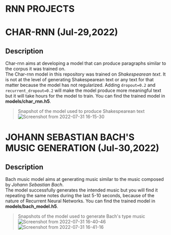# RNN PROJECTS
# CHAR-RNN (Jul-29,2022)
## Description
Char-rnn aims at developing a model that can produce paragraphs similar to the corpus it was trained on.<br>
The Char-rnn model in this repository was trained on *Shakespearean text*. It is not at the level of generating Shakespearean text or any text for that
matter because the model has not regularized. Adding ```dropout=0.2``` and ```recurrent_dropout=0.2``` will make the model produce more meaningful text
but it will take hours for the model to train. You can find the trained model in **models/char_rnn.h5**.
> Snapshot of the model used to produce Shakespearean text
![Screenshot from 2022-07-31 16-15-30](https://user-images.githubusercontent.com/86184014/182022502-e3dcdca3-439f-4902-9433-8b743aca8e4b.png)

# JOHANN SEBASTIAN BACH'S MUSIC GENERATION (Jul-30,2022)
## Description
Bach music model aims at generating music similar to the music composed by *Johann Sebastian Bach*. <br>
The model successfully generates the intended music but you will find it repeating the same notes during the last 5-10 seconds, because of the nature of 
Recurrent Neural Networks. You can find the trained model in **models/bach_model.h5**.
> Snapshots of the model used to generate Bach's type music
![Screenshot from 2022-07-31 16-40-46](https://user-images.githubusercontent.com/86184014/182023507-568453c0-1c4d-49bc-b0ca-a4a2f4366d64.png)
![Screenshot from 2022-07-31 16-41-16](https://user-images.githubusercontent.com/86184014/182023514-0efa743c-ae53-48e2-b51a-1e045a50963a.png)
